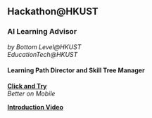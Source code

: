 ## Hackathon@HKUST
### AI Learning Advisor
*by Bottom Level@HKUST*   
*EducationTech@HKUST*
#### Learning Path Director and Skill Tree Manager

[**Click and Try**](http://3.jlusc.applinzi.com/index.html)   
*Better on Mobile*

[**Introduction Video**](https://www.youtube.com/watch?v=CGfrv5NVf5k)
